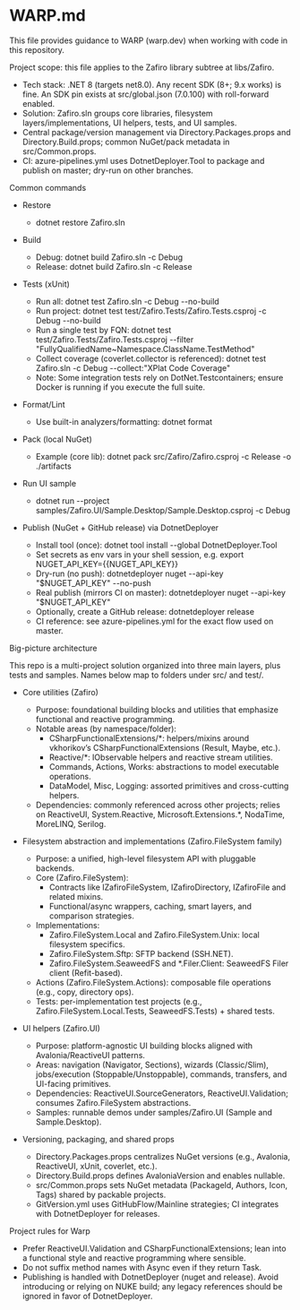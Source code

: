 # WARP.md

This file provides guidance to WARP (warp.dev) when working with code in this repository.

Project scope: this file applies to the Zafiro library subtree at libs/Zafiro.

- Tech stack: .NET 8 (targets net8.0). Any recent SDK (8+; 9.x works) is fine. An SDK pin exists at src/global.json (7.0.100) with roll-forward enabled.
- Solution: Zafiro.sln groups core libraries, filesystem layers/implementations, UI helpers, tests, and UI samples.
- Central package/version management via Directory.Packages.props and Directory.Build.props; common NuGet/pack metadata in src/Common.props.
- CI: azure-pipelines.yml uses DotnetDeployer.Tool to package and publish on master; dry-run on other branches.

Common commands

- Restore
  - dotnet restore Zafiro.sln

- Build
  - Debug: dotnet build Zafiro.sln -c Debug
  - Release: dotnet build Zafiro.sln -c Release

- Tests (xUnit)
  - Run all: dotnet test Zafiro.sln -c Debug --no-build
  - Run project: dotnet test test/Zafiro.Tests/Zafiro.Tests.csproj -c Debug --no-build
  - Run a single test by FQN: dotnet test test/Zafiro.Tests/Zafiro.Tests.csproj --filter "FullyQualifiedName~Namespace.ClassName.TestMethod"
  - Collect coverage (coverlet.collector is referenced): dotnet test Zafiro.sln -c Debug --collect:"XPlat Code Coverage"
  - Note: Some integration tests rely on DotNet.Testcontainers; ensure Docker is running if you execute the full suite.

- Format/Lint
  - Use built-in analyzers/formatting: dotnet format

- Pack (local NuGet)
  - Example (core lib): dotnet pack src/Zafiro/Zafiro.csproj -c Release -o ./artifacts

- Run UI sample
  - dotnet run --project samples/Zafiro.UI/Sample.Desktop/Sample.Desktop.csproj -c Debug

- Publish (NuGet + GitHub release) via DotnetDeployer
  - Install tool (once): dotnet tool install --global DotnetDeployer.Tool
  - Set secrets as env vars in your shell session, e.g. export NUGET_API_KEY={{NUGET_API_KEY}}
  - Dry-run (no push): dotnetdeployer nuget --api-key "$NUGET_API_KEY" --no-push
  - Real publish (mirrors CI on master): dotnetdeployer nuget --api-key "$NUGET_API_KEY"
  - Optionally, create a GitHub release: dotnetdeployer release
  - CI reference: see azure-pipelines.yml for the exact flow used on master.

Big-picture architecture

This repo is a multi-project solution organized into three main layers, plus tests and samples. Names below map to folders under src/ and test/.

- Core utilities (Zafiro)
  - Purpose: foundational building blocks and utilities that emphasize functional and reactive programming.
  - Notable areas (by namespace/folder):
    - CSharpFunctionalExtensions/*: helpers/mixins around vkhorikov’s CSharpFunctionalExtensions (Result, Maybe, etc.).
    - Reactive/*: IObservable helpers and reactive stream utilities.
    - Commands, Actions, Works: abstractions to model executable operations.
    - DataModel, Misc, Logging: assorted primitives and cross-cutting helpers.
  - Dependencies: commonly referenced across other projects; relies on ReactiveUI, System.Reactive, Microsoft.Extensions.*, NodaTime, MoreLINQ, Serilog.

- Filesystem abstraction and implementations (Zafiro.FileSystem family)
  - Purpose: a unified, high-level filesystem API with pluggable backends.
  - Core (Zafiro.FileSystem):
    - Contracts like IZafiroFileSystem, IZafiroDirectory, IZafiroFile and related mixins.
    - Functional/async wrappers, caching, smart layers, and comparison strategies.
  - Implementations:
    - Zafiro.FileSystem.Local and Zafiro.FileSystem.Unix: local filesystem specifics.
    - Zafiro.FileSystem.Sftp: SFTP backend (SSH.NET).
    - Zafiro.FileSystem.SeaweedFS and *.Filer.Client: SeaweedFS Filer client (Refit-based).
  - Actions (Zafiro.FileSystem.Actions): composable file operations (e.g., copy, directory ops).
  - Tests: per-implementation test projects (e.g., Zafiro.FileSystem.Local.Tests, SeaweedFS.Tests) + shared tests.

- UI helpers (Zafiro.UI)
  - Purpose: platform-agnostic UI building blocks aligned with Avalonia/ReactiveUI patterns.
  - Areas: navigation (Navigator, Sections), wizards (Classic/Slim), jobs/execution (Stoppable/Unstoppable), commands, transfers, and UI-facing primitives.
  - Dependencies: ReactiveUI.SourceGenerators, ReactiveUI.Validation; consumes Zafiro.FileSystem abstractions.
  - Samples: runnable demos under samples/Zafiro.UI (Sample and Sample.Desktop).

- Versioning, packaging, and shared props
  - Directory.Packages.props centralizes NuGet versions (e.g., Avalonia, ReactiveUI, xUnit, coverlet, etc.).
  - Directory.Build.props defines AvaloniaVersion and enables nullable.
  - src/Common.props sets NuGet metadata (PackageId, Authors, Icon, Tags) shared by packable projects.
  - GitVersion.yml uses GitHubFlow/Mainline strategies; CI integrates with DotnetDeployer for releases.

Project rules for Warp

- Prefer ReactiveUI.Validation and CSharpFunctionalExtensions; lean into a functional style and reactive programming where sensible.
- Do not suffix method names with Async even if they return Task.
- Publishing is handled with DotnetDeployer (nuget and release). Avoid introducing or relying on NUKE build; any legacy references should be ignored in favor of DotnetDeployer.

